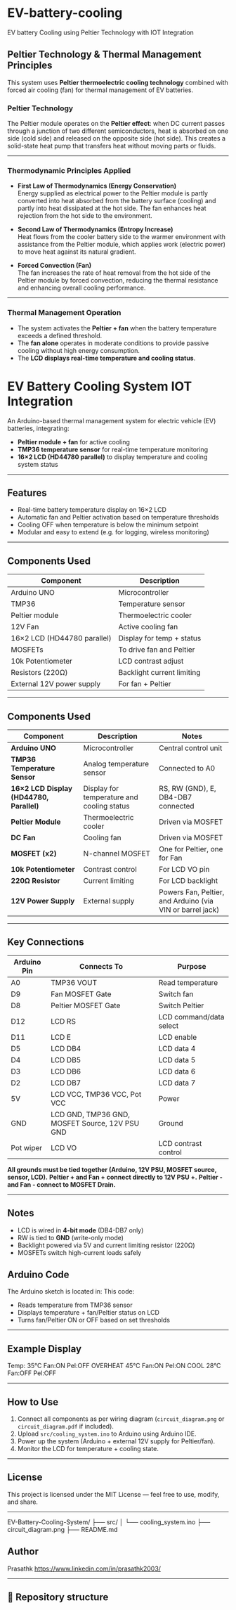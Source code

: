 # EV-battery-cooling
EV battery Cooling using Peltier Technology with IOT Integration
##  Peltier Technology & Thermal Management Principles

This system uses **Peltier thermoelectric cooling technology** combined with forced air cooling (fan) for thermal management of EV batteries.

###  Peltier Technology
The Peltier module operates on the **Peltier effect**: when DC current passes through a junction of two different semiconductors, heat is absorbed on one side (cold side) and released on the opposite side (hot side). This creates a solid-state heat pump that transfers heat without moving parts or fluids.

---

###  Thermodynamic Principles Applied
- **First Law of Thermodynamics (Energy Conservation)**  
  Energy supplied as electrical power to the Peltier module is partly converted into heat absorbed from the battery surface (cooling) and partly into heat dissipated at the hot side. The fan enhances heat rejection from the hot side to the environment.
  
- **Second Law of Thermodynamics (Entropy Increase)**  
  Heat flows from the cooler battery side to the warmer environment with assistance from the Peltier module, which applies work (electric power) to move heat against its natural gradient.

- **Forced Convection (Fan)**  
  The fan increases the rate of heat removal from the hot side of the Peltier module by forced convection, reducing the thermal resistance and enhancing overall cooling performance.

---

###  Thermal Management Operation
- The system activates the **Peltier + fan** when the battery temperature exceeds a defined threshold.
- The **fan alone** operates in moderate conditions to provide passive cooling without high energy consumption.
- The **LCD displays real-time temperature and cooling status**.

# EV Battery Cooling System IOT Integration

An Arduino-based thermal management system for electric vehicle (EV) batteries, integrating:
- **Peltier module + fan** for active cooling
- **TMP36 temperature sensor** for real-time temperature monitoring
- **16×2 LCD (HD44780 parallel)** to display temperature and cooling system status

---

##  Features
- Real-time battery temperature display on 16×2 LCD
- Automatic fan and Peltier activation based on temperature thresholds
- Cooling OFF when temperature is below the minimum setpoint
- Modular and easy to extend (e.g. for logging, wireless monitoring)

---

##  Components Used
| Component | Description |
|------------|-------------|
| Arduino UNO | Microcontroller |
| TMP36 | Temperature sensor |
| Peltier module | Thermoelectric cooler |
| 12V Fan | Active cooling fan |
| 16×2 LCD (HD44780 parallel) | Display for temp + status |
| MOSFETs | To drive fan and Peltier |
| 10k Potentiometer | LCD contrast adjust |
| Resistors (220Ω) | Backlight current limiting |
| External 12V power supply | For fan + Peltier |

---

##  Components Used

| Component | Description | Notes |
|------------|-------------|-------|
| **Arduino UNO** | Microcontroller | Central control unit |
| **TMP36 Temperature Sensor** | Analog temperature sensor | Connected to A0 |
| **16×2 LCD Display (HD44780, Parallel)** | Display for temperature and cooling status | RS, RW (GND), E, DB4-DB7 connected |
| **Peltier Module** | Thermoelectric cooler | Driven via MOSFET |
| **DC Fan** | Cooling fan | Driven via MOSFET |
| **MOSFET (x2)** | N-channel MOSFET | One for Peltier, one for Fan |
| **10k Potentiometer** | Contrast control | For LCD VO pin |
| **220Ω Resistor** | Current limiting | For LCD backlight |
| **12V Power Supply** | External supply | Powers Fan, Peltier, and Arduino (via VIN or barrel jack) |

---

##  Key Connections

| Arduino Pin | Connects To | Purpose |
|-------------|--------------|---------|
| A0 | TMP36 VOUT | Read temperature |
| D9 | Fan MOSFET Gate | Switch fan |
| D8 | Peltier MOSFET Gate | Switch Peltier |
| D12 | LCD RS | LCD command/data select |
| D11 | LCD E | LCD enable |
| D5 | LCD DB4 | LCD data 4 |
| D4 | LCD DB5 | LCD data 5 |
| D3 | LCD DB6 | LCD data 6 |
| D2 | LCD DB7 | LCD data 7 |
| 5V | LCD VCC, TMP36 VCC, Pot VCC | Power |
| GND | LCD GND, TMP36 GND, MOSFET Source, 12V PSU GND | Ground |
| Pot wiper | LCD VO | LCD contrast control |

 **All grounds must be tied together (Arduino, 12V PSU, MOSFET source, sensor, LCD).**
 **Peltier + and Fan + connect directly to 12V PSU +.**
 **Peltier - and Fan - connect to MOSFET Drain.**

---

##  Notes

- LCD is wired in **4-bit mode** (DB4-DB7 only)
- RW is tied to **GND** (write-only mode)
- Backlight powered via 5V and current limiting resistor (220Ω)
- MOSFETs switch high-current loads safely



##  Arduino Code

The Arduino sketch is located in:
This code:
- Reads temperature from TMP36 sensor
- Displays temperature + fan/Peltier status on LCD
- Turns fan/Peltier ON or OFF based on set thresholds

---

## Example Display
Temp: 35°C
Fan:ON Pel:OFF
OVERHEAT 45°C
Fan:ON Pel:ON
COOL 28°C
Fan:OFF Pel:OFF

---

## How to Use
1. Connect all components as per wiring diagram (`circuit_diagram.png` or `circuit_diagram.pdf` if included).
2. Upload `src/cooling_system.ino` to Arduino using Arduino IDE.
3. Power up the system (Arduino + external 12V supply for Peltier/fan).
4. Monitor the LCD for temperature + cooling state.

---

##  License
This project is licensed under the MIT License — feel free to use, modify, and share.

---
EV-Battery-Cooling-System/
├── src/
│ └── cooling_system.ino
├── circuit_diagram.png
├── README.md

##  Author
Prasathk
https://www.linkedin.com/in/prasathk2003/

---

## 🏁 Repository structure


